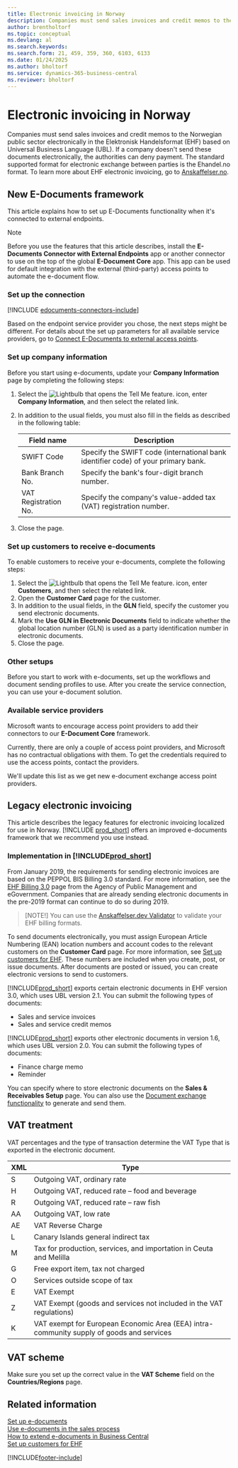 ```yaml
---
title: Electronic invoicing in Norway
description: Companies must send sales invoices and credit memos to the Norwegian public sector electronically in the Elektronisk Handelsformat (EHF) based on (UBL).
author: brentholtorf
ms.topic: conceptual
ms.devlang: al
ms.search.keywords:
ms.search.form: 21, 459, 359, 360, 6103, 6133
ms.date: 01/24/2025
ms.author: bholtorf
ms.service: dynamics-365-business-central
ms.reviewer: bholtorf
---
```

# Electronic invoicing in Norway

Companies must send sales invoices and credit memos to the Norwegian public sector electronically in the Elektronisk Handelsformat (EHF) based on Universal Business Language (UBL). If a company doesn't send these documents electronically, the authorities can deny payment. The standard supported format for electronic exchange between parties is the Ehandel.no format. To learn more about EHF electronic invoicing, go to [Anskaffelser.no](https://www.anskaffelser.no).  

## New E-Documents framework

This article explains how to set up E-Documents functionality when it's connected to external endpoints.

> [!NOTE]
> Before you use the features that this article describes, install the **E-Documents Connector with External Endpoints** app or another connector to use on the top of the global **E-Document Core** app. This app can be used for default integration with the external (third-party) access points to automate the e-document flow.

### Set up the connection

[!INCLUDE [edocuments-connectors-include](../../includes/edocuments-connectors-include.md)]

Based on the endpoint service provider you chose, the next steps might be different. For details about the set up parameters for all available service providers, go to [Connect E-Documents to external access points](../../finance-edocuments-connectors.md).

### Set up company information

Before you start using e-documents, update your **Company Information** page by completing the following steps:

1. Select the ![Lightbulb that opens the Tell Me feature.](../../media/ui-search/search_small.png "Tell me what you want to do") icon, enter **Company Information**, and then select the related link.
2. In addition to the usual fields, you must also fill in the fields as described in the following table:

    | Field name | Description |
    |---|---|
    | SWIFT Code | Specify the SWIFT code (international bank identifier code) of your primary bank. |
    | Bank Branch No. | Specify the bank's four-digit branch number. |
    | VAT Registration No. | Specify the company's value-added tax (VAT) registration number. |

3. Close the page.

### Set up customers to receive e-documents

To enable customers to receive your e-documents, complete the following steps:

1. Select the ![Lightbulb that opens the Tell Me feature.](../../media/ui-search/search_small.png "Tell me what you want to do") icon, enter **Customers**, and then select the related link.
2. Open the **Customer Card** page for the customer.
3. In addition to the usual fields, in the **GLN** field, specify the customer you send electronic documents.
4. Mark the **Use GLN in Electronic Documents** field to indicate whether the global location number (GLN) is used as a party identification number in electronic documents.
5. Close the page.

### Other setups

Before you start to work with e-documents, set up the workflows and document sending profiles to use. After you create the service connection, you can use your e-document solution.

### Available service providers

Microsoft wants to encourage access point providers to add their connectors to our **E-Document Core** framework.

Currently, there are only a couple of access point providers, and Microsoft has no contractual obligations with them. To get the credentials required to use the access points, contact the providers.

We'll update this list as we get new e-document exchange access point providers.

## Legacy electronic invoicing

This article describes the legacy features for electronic invoicing localized for use in Norway. [!INCLUDE [prod_short](../../includes/prod_short.md)] offers an improved e-documents framework that we recommend you use instead.  

### Implementation in [!INCLUDE[prod_short](../../includes/prod_short.md)]  

From January 2019, the requirements for sending electronic invoices are based on the PEPPOL BIS Billing 3.0 standard. For more information, see the [EHF Billing 3.0](https://anskaffelser.dev/postaward/g3/spec/current/billing-3.0/norway/) page from the Agency of Public Management and eGovernment. Companies that are already sending electronic documents in the pre-2019 format can continue to do so during 2019.

> [NOTE!]
> You can use the [Anskaffelser.dev Validator](https://anskaffelser.dev/service/validator) to validate your EHF billing formats.  

To send documents electronically, you must assign European Article Numbering (EAN) location numbers and account codes to the relevant customers on the **Customer Card** page. For more information, see [Set up customers for EHF](how-to-set-up-customers-for-ehf.md). These numbers are included when you create, post, or issue documents. After documents are posted or issued, you can create electronic versions to send to customers.  

[!INCLUDE[prod_short](../../includes/prod_short.md)] exports certain electronic documents in EHF version 3.0, which uses UBL version 2.1. You can submit the following types of documents:  

- Sales and service invoices
- Sales and service credit memos

[!INCLUDE[prod_short](../../includes/prod_short.md)] exports other electronic documents in version 1.6, which uses UBL version 2.0. You can submit the following types of documents:  

- Finance charge memo  
- Reminder  

You can specify where to store electronic documents on the **Sales & Receivables Setup** page. You can also use the [Document exchange functionality](../../across-how-to-set-up-electronic-document-sending-and-receiving.md) to generate and send them.

## VAT treatment  

VAT percentages and the type of transaction determine the VAT Type that is exported in the electronic document.  

|XML|Type| 
|---------|----------|  
|S|Outgoing VAT, ordinary rate|
|H|Outgoing VAT, reduced rate – food and beverage|
|R|Outgoing VAT, reduced rate – raw fish|
|AA|Outgoing VAT, low rate|
|AE|VAT Reverse Charge|
|L|Canary Islands general indirect tax|
|M|Tax for production, services, and importation in Ceuta and Melilla|
|G|Free export item, tax not charged|
|O|Services outside scope of tax|
|E|VAT Exempt|
|Z|VAT Exempt (goods and services not included in the VAT regulations)|
|K|VAT exempt for European Economic Area (EEA) intra-community supply of goods and services|

## VAT scheme

Make sure you set up the correct value in the **VAT Scheme** field on the **Countries/Regions** page.

## Related information

[Set up e-documents](../../finance-how-setup-edocuments.md)  
[Use e-documents in the sales process](../../finance-how-use-edocuments.md)  
[How to extend e-documents in Business Central](/dynamics365/business-central/dev-itpro/developer/devenv-extend-edocuments)  
[Set up customers for EHF](how-to-set-up-customers-for-ehf.md)  

[!INCLUDE[footer-include](../../includes/footer-banner.md)]
